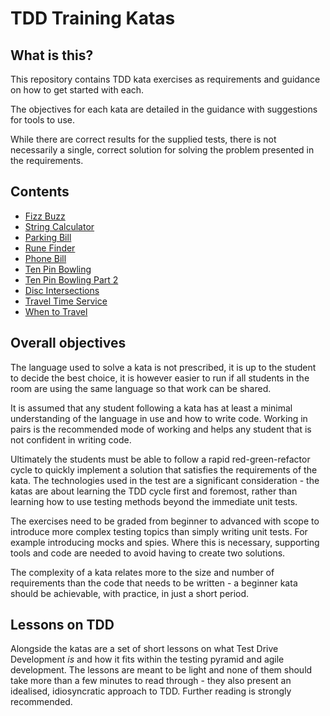 # TDD Training Katas

## What is this?
This repository contains TDD kata exercises as requirements and guidance on
how to get started with each.

The objectives for each kata are detailed in the guidance with suggestions for
tools to use.

While there are correct results for the supplied tests, there is not necessarily
a single, correct solution for solving the problem presented in the requirements.

## Contents
* [Fizz Buzz](./katas/FizzBuzz/README.md)
* [String Calculator](./katas/StringCalculator/README.md)
* [Parking Bill](./katas/ParkingBill/README.md)
* [Rune Finder](./katas/RuneFinder/README.md)
* [Phone Bill](./katas/PhoneBill/README.md)
* [Ten Pin Bowling](./katas/TenPinBowling/README.md)
* [Ten Pin Bowling Part 2](./katas/TenPinBowlingPartTwo/README.md)
* [Disc Intersections](./katas/DiscIntersections/README.md)
* [Travel Time Service](./katas/TravelTimeCalculator/README.md)
* [When to Travel](./katas/WhenToTravel/README.md)

## Overall objectives

The language used to solve a kata is not prescribed, it is up to the student to
decide the best choice, it is however easier to run if all students in the room
are using the same language so that work can be shared.

It is assumed that any student following a kata has at least a minimal 
understanding of the language in use and how to write code. Working in pairs 
is the recommended mode of working and helps any student that is not confident
in writing code.

Ultimately the students must be able to follow a rapid red-green-refactor cycle
to quickly implement a solution that satisfies the requirements of the kata. The
technologies used in the test are a significant consideration - the katas are 
about learning the TDD cycle first and foremost, rather than learning how to use 
testing methods beyond the immediate unit tests. 

The exercises need to be graded from beginner to advanced with scope to
introduce more complex testing topics than simply writing unit tests. For example
introducing mocks and spies. Where this is necessary, supporting tools and code
are needed to avoid having to create two solutions.

The complexity of a kata relates more to the size and number of requirements than
the code that needs to be written - a beginner kata should be achievable, with 
practice, in just a short period.

## Lessons on TDD
Alongside the katas are a set of short lessons on what Test Drive Development *is* 
and how it fits within the testing pyramid and agile development. The lessons are
meant to be light and none of them should take more than a few minutes to read 
through - they also present an idealised, idiosyncratic approach to TDD. Further 
reading is strongly recommended.